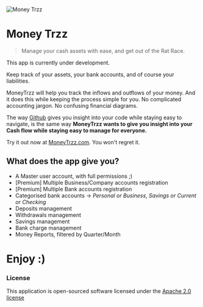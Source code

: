 ![Money Trzz](https://raw.githubusercontent.com/meridianappz/MoneyTrzz/master/public/assets/dev/images/Money_Tree.png)

# Money Trzz
> Manage your cash assets with ease, and get out of the Rat Race.

This app is currently under development.

Keep track of your assets, your bank accounts, and of course your liabilities.  

MoneyTrzz will help you track the inflows and outflows of your money. And it does this while keeping the process simple for you. No complicated accounting jargon. No confusing financial diagrams.  

The way [Github](https://github.com) gives you insight into your code while staying easy to navigate, is the same way __MoneyTrzz wants to give you insight into your Cash flow while staying easy to manage for everyone.__  

Try it out now at [MoneyTrzz.com](http://moneytrzz.com). You won't regret it.

## What does the app give you?
- A Master user account, with full permissions ;)
- [Premium] Multiple Business/Company accounts registration
- [Premium] Multiple Bank accounts registration
- Categorised bank accounts -> _Personal or Business_, _Savings or Current or Checking_
- Deposits management
- Withdrawals management
- Savings management
- Bank charge management
- Money Reports, filtered by Quarter/Month

# Enjoy :)

### License
This application is open-sourced software licensed under the [Apache 2.0 license](http://www.apache.org/licenses/LICENSE-2.0)
